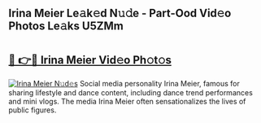 ## Irina Meier Le𝚊k𝚎d N𝚞𝚍e - Part-Ood Vid𝚎o Photos Le𝚊ks U5ZMm

# <h2><a href="http://fbdcqf6.evod.top/?m=Irina+Meier">🔗 👉🔴 Irina Meier Vid𝚎o Ph𝚘t𝚘s</a></h2>

[![Irina Meier N𝚞d𝚎s](https://i.imgur.com/8V9OHl7.gif)](http://fbdcqf6.evod.top/?m=Irina+Meier)
Social media personality Irina Meier, famous for sharing lifestyle and dance content, including dance trend performances and mini vlogs. The media Irina Meier often sensationalizes the lives of public figures. 
